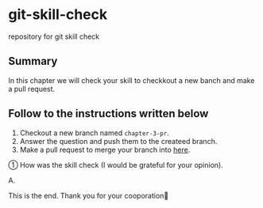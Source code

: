 # git-skill-check
repository for git skill check

## Summary
In this chapter we will check your skill to checkkout a new banch and make a pull request.

## Follow to the instructions written below
1. Checkout a new branch named `chapter-3-pr`.
2. Answer the question and push them to the createed branch.
3. Make a pull request to merge your branch into [here](https://github.com/Lacicu/git-skill-check/tree/check-results).

① How was the skill check (I would be grateful for your opinion).

A. 

This is the end. Thank you for your cooporation:tada:
